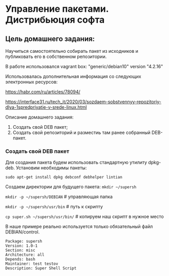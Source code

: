 #  Управление пакетами. Дистрибьюция софта 
## Цель домашнего задания:
Научиться самостоятельно собирать пакет из исходников и публиковать его в собственном репозитории. 

В работе использовался vagrant box: "generic/debian10" version "4.2.16"

Использовалась дополнительная информация со следующих электронных ресурсов:

https://habr.com/ru/articles/78094/

https://interface31.ru/tech_it/2020/03/sozdaem-sobstvennyy-repozitoriy-dlya-1spredpriyatie-v-srede-linux.html

Описание домашнего задания:

1) Создать свой DEB пакет;
2) Создать свой репозиторий и разместиь там ранее собранный DEB-пакет.

### Создать свой DEB пакет

 Для создания пакета будем использовать стандартную утилиту dpkg-deb.
 Установим необходимы пакеты:
 
 `sudo apt-get install dpkg debconf debhelper lintian `
 
 Создаем директории для будущего пакета:
 `mkdir ~/supersh`
 
 `mkdir -p ~/supersh/DEBIAN` # управляющая папка
 
 `mkdir -p ~/supersh/usr/bin` # путь к скрипту
 
 `cp super.sh ~/supersh/usr/bin/` # копируем наш скрипт в нужное место
 
 В наше примере реально используется только обязательный файл DEBIAN/control.

`Package: supersh` <br/>
`Version: 1.0-1` <br/>
`Section: misc`  <br/>
`Architecture: all`  <br/>
`Depends: bash`  <br/>
`Maintainer: test testov`  <br/>
`Description: Super Shell Script`  <br/>

